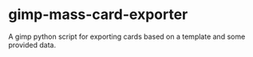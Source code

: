 # gimp-mass-card-exporter
A gimp python script for exporting cards based on a template and some provided data.
